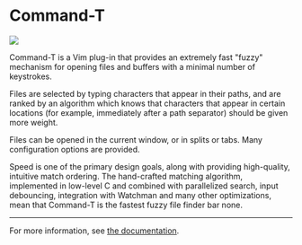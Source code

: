 # Command-T

![](https://raw.githubusercontent.com/wincent/command-t/media/command-t.gif)

Command-T is a Vim plug-in that provides an extremely fast "fuzzy" mechanism for opening files and buffers with a minimal number of keystrokes.

Files are selected by typing characters that appear in their paths, and are ranked by an algorithm which knows that characters that appear in certain locations (for example, immediately after a path separator) should be given more weight.

Files can be opened in the current window, or in splits or tabs. Many configuration options are provided.

Speed is one of the primary design goals, along with providing high-quality, intuitive match ordering. The hand-crafted matching algorithm, implemented in low-level C and combined with parallelized search, input debouncing, integration with Watchman and many other optimizations, mean that Command-T is the fastest fuzzy file finder bar none.

---

For more information, see [the
documentation](https://github.com/wincent/command-t/blob/master/doc/command-t.txt).
